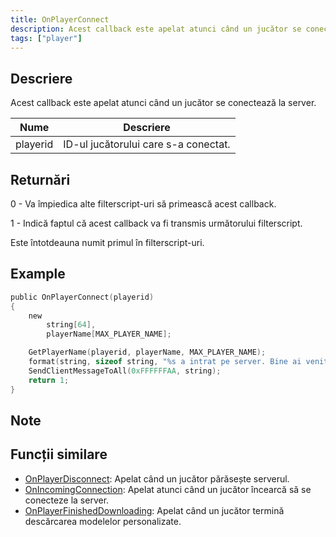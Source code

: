 ```yaml
---
title: OnPlayerConnect
description: Acest callback este apelat atunci când un jucător se conectează la server.
tags: ["player"]
---
```


## Descriere

Acest callback este apelat atunci când un jucător se conectează la server.

| Nume     | Descriere                            |
| -------- | ------------------------------------ |
| playerid | ID-ul jucătorului care s-a conectat. |

## Returnări

0 - Va împiedica alte filterscript-uri să primească acest callback.

1 - Indică faptul că acest callback va fi transmis următorului filterscript.

Este întotdeauna numit primul în filterscript-uri.

## Example

```c
public OnPlayerConnect(playerid)
{
    new
        string[64],
        playerName[MAX_PLAYER_NAME];

    GetPlayerName(playerid, playerName, MAX_PLAYER_NAME);
    format(string, sizeof string, "%s a intrat pe server. Bine ai venit!", playerName);
    SendClientMessageToAll(0xFFFFFFAA, string);
    return 1;
}
```

## Note

<TipNPCCallbacks />

## Funcții similare

- [OnPlayerDisconnect](OnPlayerDisconnect): Apelat când un jucător părăsește serverul. 
- [OnIncomingConnection](OnIncomingConnection): Apelat atunci când un jucător încearcă să se conecteze la server. 
- [OnPlayerFinishedDownloading](OnPlayerFinishedDownloading): Apelat când un jucător termină descărcarea modelelor personalizate. 
